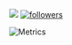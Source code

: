 ![](https://komarev.com/ghpvc/?username=DuckoDas&color=5865F2&style=for-the-badge)
[![followers](https://img.shields.io/github/followers/DuckoDas?color=5865f2&style=for-the-badge)](https://github.com/DuckoDas/)

![Metrics](https://metrics.lecoq.io/DuckoDas?template=classic&languages=1&isocalendar=1&achievements=1&activity=1&people=1&introduction=1&base=header%2C%20activity%2C%20community%2C%20repositories%2C%20metadata&base.indepth=false&base.hireable=false&base.skip=false&isocalendar=false&isocalendar.duration=half-year&languages=false&languages.limit=8&languages.threshold=0%25&languages.other=false&languages.colors=github&languages.sections=most-used&languages.indepth=false&languages.analysis.timeout=15&languages.categories=markup%2C%20programming&languages.recent.categories=markup%2C%20programming&languages.recent.load=300&languages.recent.days=14&people=false&people.limit=24&people.identicons=true&people.identicons.hide=false&people.size=28&people.types=followers%2C%20following&people.shuffle=false&introduction=false&introduction.title=true&achievements=false&achievements.threshold=C&achievements.secrets=true&achievements.display=detailed&achievements.limit=0&activity=false&activity.limit=4&activity.load=300&activity.days=14&activity.visibility=all&activity.timestamps=true&activity.filter=all&config.timezone=Europe%2FCopenhagen&config.twemoji=true)
